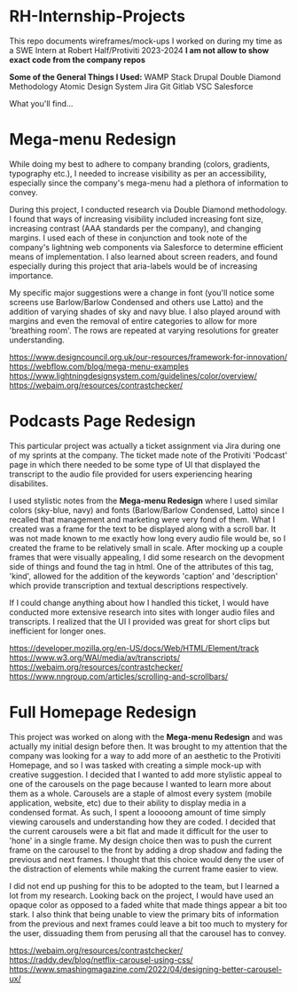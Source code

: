 # RH-Internship-Projects
This repo documents wireframes/mock-ups I worked on during my time as a SWE Intern at Robert Half/Protiviti 2023-2024
**I am not allow to show exact code from the company repos**

**Some of the General Things I Used:**
WAMP Stack
Drupal 
Double Diamond Methodology 
Atomic Design System 
Jira
Git
Gitlab
VSC
Salesforce

What you'll find... 

# **Mega-menu Redesign**
While doing my best to adhere to company branding (colors, gradients, typography etc.), I needed to increase visibility as per an accessibility, especially since the company's mega-menu had a plethora of information to convey. 

During this project, I conducted research via Double Diamond methodology. I found that ways of increasing visibility included increasing font size, increasing contrast (AAA standards per the company), and changing margins. I used each of these in conjunction and took note of the company's lightning web components via Salesforce to determine efficient means of implementation. I also learned about screen readers, and found especially during this project that aria-labels would be of increasing importance. 

My specific major suggestions were a change in font (you'll notice some screens use Barlow/Barlow Condensed and others use Latto) and the addition of varying shades of sky and navy blue. I also played around with margins and even the removal of entire categories to allow for more 'breathing room'. The rows are repeated at varying resolutions for greater understanding.

https://www.designcouncil.org.uk/our-resources/framework-for-innovation/
https://webflow.com/blog/mega-menu-examples
https://www.lightningdesignsystem.com/guidelines/color/overview/
https://webaim.org/resources/contrastchecker/


# **Podcasts Page Redesign**
This particular project was actually a ticket assignment via Jira during one of my sprints at the company. The ticket made note of the Protiviti 'Podcast' page in which there needed to be some type of UI that displayed the transcript to the audio file provided for users experiencing hearing disabilites. 

I used stylistic notes from the **Mega-menu Redesign** where I used similar colors (sky-blue, navy) and fonts (Barlow/Barlow Condensed, Latto) since I recalled that management and marketing were very fond of them. What I created was a frame for the text to be displayed along with a scroll bar. It was not made known to me exactly how long every audio file would be, so I created the frame to be relatively small in scale. After mocking up a couple frames that were visually appealing, I did some research on the devopment side of things and found the <track> tag in html. One of the attributes of this tag, 'kind', allowed for the addition of the keywords 'caption' and 'description' which provide transcription and textual descriptions respectively. 

If I could change anything about how I handled this ticket, I would have conducted more extensive research into sites with longer audio files and transcripts. I realized that the UI I provided was great for short clips but inefficient for longer ones. 

https://developer.mozilla.org/en-US/docs/Web/HTML/Element/track
https://www.w3.org/WAI/media/av/transcripts/
https://webaim.org/resources/contrastchecker/
https://www.nngroup.com/articles/scrolling-and-scrollbars/

# **Full Homepage Redesign**
This project was worked on along with the **Mega-menu Redesign** and was actually my initial design before then. It was brought to my attention that the company was looking for a way to add more of an aesthetic to the Protiviti Homepage, and so I was tasked with creating a simple mock-up with creative suggestion. I decided that I wanted to add more stylistic appeal to one of the carousels on the page because I wanted to learn more about them as a whole. Carousels are a staple of almost every system (mobile application, website, etc) due to their ability to display media in a condensed format. As such, I spent a looooong amount of time simply viewing carousels and understanding how they are coded. I decided that the current carousels were a bit flat and made it difficult for the user to 'hone' in a single frame. My design choice then was to push the current frame on the carousel to the front by adding a drop shadow and fading the previous and next frames. I thought that this choice would deny the user of the distraction of elements while making the current frame easier to view. 

I did not end up pushing for this to be adopted to the team, but I learned a lot from my research. Looking back on the project, I would have used an opaque color as opposed to a faded white that made things appear a bit too stark. I also think that being unable to view the primary bits of information from the previous and next frames could leave a bit too much to mystery for the user, dissuading them from perusing all that the carousel has to convey. 

https://webaim.org/resources/contrastchecker/
https://raddy.dev/blog/netflix-carousel-using-css/
https://www.smashingmagazine.com/2022/04/designing-better-carousel-ux/
